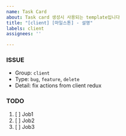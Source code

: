 ```yaml
---
name: Task Card
about: Task card 생성시 사용되는 template입니다
title: "[client] [마일스톤] - 설명"
labels: client
assignees: ''

---
```


### ISSUE
- Group: `client`
- Type: `bug`, `feature`, `delete`
- Detail: fix actions from client redux

### TODO
1. [ ] Job1
2. [ ] Job2
3. [ ] Job3
